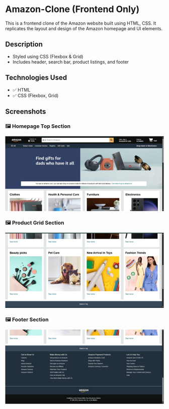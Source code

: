 # Amazon-Clone (Frontend Only)

This is a frontend clone of the Amazon website built using HTML, CSS. It replicates the layout and design of the Amazon homepage and UI elements.

## Description
- Styled using CSS (Flexbox & Grid)
- Includes header, search bar, product listings, and footer

## Technologies Used
- ✅ HTML
- ✅ CSS (Flexbox, Grid)

## Screenshots

### 🖼️ Homepage Top Section
![Screenshot 1](image_1.png)

### 🖼️ Product Grid Section
![Screenshot 2](image_2.png)

### 🖼️ Footer Section
![Screenshot 3](image_3.png)
